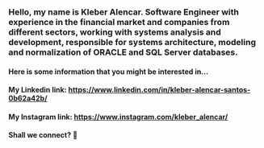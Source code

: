 ### Hello, my name is Kleber Alencar. Software Engineer with experience in the financial market and companies from different sectors, working with systems analysis and development, responsible for systems architecture, modeling and normalization of ORACLE and SQL Server databases.

#### Here is some information that you might be interested in...

#### My Linkedin link: https://www.linkedin.com/in/kleber-alencar-santos-0b62a42b/
#### My Instagram link: https://www.instagram.com/kleber_alencar/

#### Shall we connect? 👋
